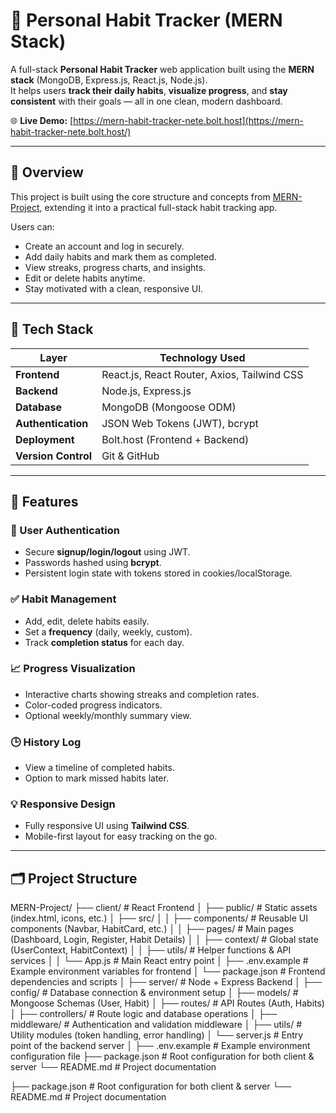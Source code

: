 # 🧠 Personal Habit Tracker (MERN Stack)

A full-stack **Personal Habit Tracker** web application built using the **MERN stack** (MongoDB, Express.js, React.js, Node.js).  
It helps users **track their daily habits**, **visualize progress**, and **stay consistent** with their goals — all in one clean, modern dashboard.

🌐 **Live Demo:** [https://mern-habit-tracker-nete.bolt.host](https://mern-habit-tracker-nete.bolt.host/)

---

## 🚀 Overview

This project is built using the core structure and concepts from [MERN-Project](https://github.com/RohanSingh0208/MERN-Project), extending it into a practical full-stack habit tracking app.

Users can:
- Create an account and log in securely.
- Add daily habits and mark them as completed.
- View streaks, progress charts, and insights.
- Edit or delete habits anytime.
- Stay motivated with a clean, responsive UI.

---

## 🧩 Tech Stack

| Layer | Technology Used |
|-------|------------------|
| **Frontend** | React.js, React Router, Axios, Tailwind CSS |
| **Backend** | Node.js, Express.js |
| **Database** | MongoDB (Mongoose ODM) |
| **Authentication** | JSON Web Tokens (JWT), bcrypt |
| **Deployment** | Bolt.host (Frontend + Backend) |
| **Version Control** | Git & GitHub |

---

## 📸 Features

### 👤 User Authentication
- Secure **signup/login/logout** using JWT.
- Passwords hashed using **bcrypt**.
- Persistent login state with tokens stored in cookies/localStorage.

### ✅ Habit Management
- Add, edit, delete habits easily.
- Set a **frequency** (daily, weekly, custom).
- Track **completion status** for each day.

### 📈 Progress Visualization
- Interactive charts showing streaks and completion rates.
- Color-coded progress indicators.
- Optional weekly/monthly summary view.

### 🕒 History Log
- View a timeline of completed habits.
- Option to mark missed habits later.

### 💡 Responsive Design
- Fully responsive UI using **Tailwind CSS**.
- Mobile-first layout for easy tracking on the go.

---

## 🗂️ Project Structure

MERN-Project/
├── client/                     # React Frontend
│   ├── public/                 # Static assets (index.html, icons, etc.)
│   ├── src/
│   │   ├── components/         # Reusable UI components (Navbar, HabitCard, etc.)
│   │   ├── pages/              # Main pages (Dashboard, Login, Register, Habit Details)
│   │   ├── context/            # Global state (UserContext, HabitContext)
│   │   ├── utils/              # Helper functions & API services
│   │   └── App.js              # Main React entry point
│   ├── .env.example            # Example environment variables for frontend
│   └── package.json            # Frontend dependencies and scripts
│
├── server/                     # Node + Express Backend
│   ├── config/                 # Database connection & environment setup
│   ├── models/                 # Mongoose Schemas (User, Habit)
│   ├── routes/                 # API Routes (Auth, Habits)
│   ├── controllers/            # Route logic and database operations
│   ├── middleware/             # Authentication and validation middleware
│   ├── utils/                  # Utility modules (token handling, error handling)
│   └── server.js               # Entry point of the backend server
│
├── .env.example                # Example environment configuration file
├── package.json                # Root configuration for both client & server
└── README.md                   # Project documentation

├── package.json # Root configuration for both client & server
└── README.md # Project documentation
